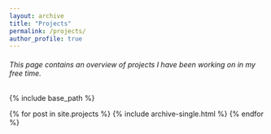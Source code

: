 ```yaml
---
layout: archive
title: "Projects"
permalink: /projects/
author_profile: true
---
```


###### This page contains an overview of projects I have been working on in my free time. 

{% include base_path %}

{% for post in site.projects %}
  {% include archive-single.html %}
{% endfor %}

